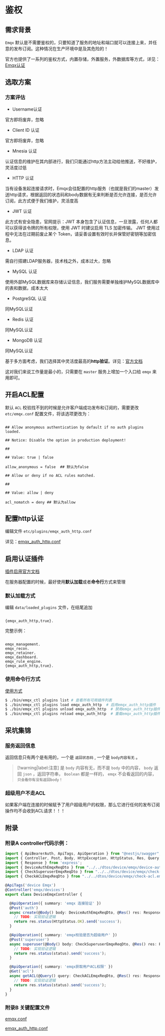 # 鉴权

## 需求背景

`Emqx` 默认是不需要鉴权的，只要知道了服务的地址和端口就可以连接上来，并任意的发布订阅。这种情况在生产环境中是及其危险的！

官方也提供了一系列的鉴权方式，内置存储，外置服务，外数据库等方式，详见：[Emqx认证](https://docs.emqx.net/broker/latest/cn/advanced/auth.html)

## 选取方案

### 方案评估

* Username认证

官方即将废弃，忽略

* Client ID 认证

官方即将废弃，忽略

* Mnesia 认证

认证信息的维护在其内部进行，我们只能通过http方法主动给他推送，不好维护，灵活度过低

* HTTP 认证

当有设备发起连接请求时，Emqx会往配置的http服务（也就是我们的master）发送http请求，根据返回的状态码和body数据有无来判断是否允许连接，是否允许订阅，此方式便于我们维护，灵活度高

* JWT 认证

此方式有安全隐患，官网提示：JWT 本身包含了认证信息，一旦泄露，任何人都可以获得该令牌的所有权限，使用 JWT 时建议启用 TLS 加密传输。 JWT 使用过程中无法在过期前废止某个 Token，请妥善设置有效时长并保管好密钥等加密信息。

* LDAP 认证

需自行搭建LDAP服务器，技术栈之外，成本过大，忽略

* MySQL 认证

使用外部MySQL数据库来存储认证信息，我们服务需要单独维护MySQL数据库中的表和数据，成本太大

* PostgreSQL 认证

同MySQL认证

* Redis 认证

同MySQL认证

* MongoDB 认证

同MySQL认证

基于多方面考虑，我们选择其中灵活度最高的**http验证**。详见：[官方文档](https://www.emqx.io/cn/blog/emqx-mqtt-broker-http-authentication-plugin-tutorial)

这对我们来说工作量是最小的，只需要在 `master` 服务上增加一个入口给 `emqx` 来用即可。

## 开启ACL配置

默认 `ACL` 校验找不到的时候是允许客户端成功发布和订阅的，需要更改 `etc/emqx.conf` 配置文件，将该选项更改为：

```

## Allow anonymous authentication by default if no auth plugins loaded.

## Notice: Disable the option in production deployment!

##

## Value: true | false

allow_anonymous = false  ## 默认为false

## Allow or deny if no ACL rules matched.

##

## Value: allow | deny

acl_nomatch = deny ## 默认为allow
```

## 配置http认证

编辑文件 `etc/plugins/emqx_auth_http.conf`

详见：[emqx_auth_http.conf](https://megrez-file.virtualbing.fun/%E6%B6%88%E6%81%AF%E4%B8%AD%E9%97%B4%E4%BB%B6/Emqx/%E5%9F%BA%E7%A1%80%E7%AF%87/%E9%89%B4%E6%9D%83/emqx_auth_http.conf)

## 启用认证插件

[插件启用官方文档](https://docs.emqx.net/broker/latest/cn/advanced/plugins.html#%E5%90%AF%E5%81%9C%E6%8F%92%E4%BB%B6)

在服务器配置的时候，最好使用**默认加载**或者**命令行**方式来管理

### 默认加载方式

编辑 `data/loaded_plugins` 文件，在结尾追加

```

{emqx_auth_http,true}.
```

完整示例：

```

emqx_management.
emqx_recon.
emqx_retainer.
emqx_dashboard.
emqx_rule_engine.
{emqx_auth_http,true}.
```

### 使用命令行方式

[使用方式](https://docs.emqx.net/broker/latest/cn/advanced/cli.html#load_plugin)

```bash
$ ./bin/emqx_ctl plugins list # 查看所有可用插件列表
$ ./bin/emqx_ctl plugins load emqx_auth_http  # 启用emqx_auth_http插件
$ ./bin/emqx_ctl plugins unload emqx_auth_http  # 禁用emqx_auth_http插件
$ ./bin/emqx_ctl plugins reload emqx_auth_http  # 重载emqx_auth_http插件
```

## 采坑集锦

### 服务返回信息

返回信息只有两个是有用的，一个是 `返回状态码` , 一个是 `body内容有无` 。

> [!warning|label:注意]
> 是 `body` 内容有无，而不是 `body` 中的内容， `body` 返回 `json` ，返回字符串， `Boolean` 都是一样的， `emqx` 不会看返回的内容， `只会看你有没有返回body！`


### 超级用户不走ACL

如果客户端在连接的时候赋予了用户超级用户的权限，那么它进行任何的发布订阅操作均不会收到ACL请求！！！

## 附录

### 附录A controller代码示例：

```typescript
import { ApiBearerAuth, ApiTags, ApiOperation } from "@nestjs/swagger";
import { Controller, Post, Body, HttpException, HttpStatus, Res, Query, Get } from "@nestjs/common";
import { Response } from 'express';
import { DeviceAuthEmqxReqDto } from "../../dtos/device/emqx/device-auth.emqx.req.dto";
import { CheckSuperuserEmqxReqDto } from "../../dtos/device/emqx/check-superuser.emqx.req.dto";
import { CheckACLEmqxReqDto } from "../../dtos/device/emqx/check-acl.emqx.req.dto";

@ApiTags('device Emqx')
@Controller('emqx/devices')
export class DeviceEmqxController {

  @ApiOperation({ summary: 'emqx 连接验证' })
  @Post('auth')
  async create(@Body() body: DeviceAuthEmqxReqDto, @Res() res: Response) {
    // TODO: 实现验证逻辑
    return res.status(HttpStatus.OK).send('success');
  }

  @ApiOperation({ summary: 'emqx校验是否为超级用户' })
  @Post('superuser')
  async superuser(@Body() body: CheckSuperuserEmqxReqDto, @Res() res: Response) {
    // TODO: 实现验证逻辑
    return res.status(status).send('success');
  }

  @ApiOperation({ summary: 'emqx获取用户ACL权限' })
  @Get('acl')
  async getACL(@Query() query: CheckACLEmqxReqDto, @Res() res: Response) {
    // TODO: 实现验证逻辑
    return res.status(status).send('success');
  }
}
```

### 附录B 关键配置文件

[emqx.conf](https://megrez-file.virtualbing.fun/%E6%B6%88%E6%81%AF%E4%B8%AD%E9%97%B4%E4%BB%B6/Emqx/%E5%9F%BA%E7%A1%80%E7%AF%87/%E9%89%B4%E6%9D%83/emqx.conf) 

[emqx_auth_http.conf](https://megrez-file.virtualbing.fun/%E6%B6%88%E6%81%AF%E4%B8%AD%E9%97%B4%E4%BB%B6/Emqx/%E5%9F%BA%E7%A1%80%E7%AF%87/%E9%89%B4%E6%9D%83/emqx_auth_http.conf)
